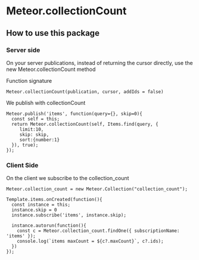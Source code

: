 # Meteor.collectionCount
## How to use this package

### Server side

On your server publications, instead of returning the cursor directly, use the new Meteor.collectionCount method

Function signature
```
Meteor.collectionCount(publication, cursor, addIds = false)
```
We publish with collectionCount
```
Meteor.publish('items', function(query={}, skip=0){
  const self = this;
  return Meteor.collectionCount(self, Items.find(query, {
     limit:10,
     skip: skip,
     sort:{number:1}
  }), true);
});
```
### Client Side

On the client we subscribe to the collection_count 

```
Meteor.collection_count = new Meteor.Collection("collection_count");

Template.items.onCreated(function(){
  const instance = this;
  instance.skip = 0
  instance.subscribe('items', instance.skip);
  
  instance.autorun(function(){
    const c = Meteor.collection_count.findOne({ subscriptionName: 'items' });
    console.log(`items maxCount = ${c?.maxCount}`, c?.ids);
  })
});
```